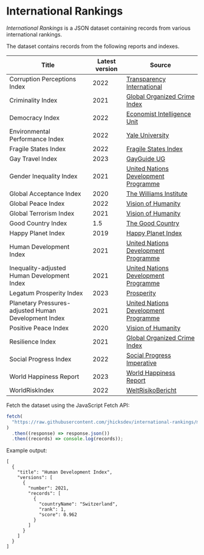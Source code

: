 # International Rankings

_International Rankings_ is a JSON dataset containing records from various international rankings.

The dataset contains records from the following reports and indexes.

| Title                                                | Latest version | Source                                                                                                                                    |
| ---------------------------------------------------- | -------------- | ----------------------------------------------------------------------------------------------------------------------------------------- |
| Corruption Perceptions Index                         | 2022           | [Transparency International](https://www.transparency.org/en/cpi/2022)                                                                    |
| Criminality Index                                    | 2021           | [Global Organized Crime Index](https://ocindex.net/)                                                                                      |
| Democracy Index                                      | 2022           | [Economist Intelligence Unit](https://www.eiu.com/n/campaigns/democracy-index-2022/)                                                      |
| Environmental Performance Index                      | 2022           | [Yale University](https://epi.yale.edu/)                                                                                                  |
| Fragile States Index                                 | 2022           | [Fragile States Index](https://fragilestatesindex.org/)                                                                                   |
| Gay Travel Index                                     | 2023           | [GayGuide UG](https://spartacus.gayguide.travel/blog/spartacus-gay-travel-index/)                                                         |
| Gender Inequality Index                              | 2021           | [United Nations Development Programme](https://hdr.undp.org/data-center/thematic-composite-indices/gender-inequality-index#/indicies/GII) |
| Global Acceptance Index                              | 2020           | [The Williams Institute](https://williamsinstitute.law.ucla.edu/projects/gai/)                                                            |
| Global Peace Index                                   | 2022           | [Vision of Humanity](https://www.visionofhumanity.org/maps/#/)                                                                            |
| Global Terrorism Index                               | 2021           | [Vision of Humanity](https://www.visionofhumanity.org/maps/global-terrorism-index/#/)                                                     |
| Good Country Index                                   | 1.5            | [The Good Country](https://index.goodcountry.org/)                                                                                        |
| Happy Planet Index                                   | 2019           | [Happy Planet Index](https://happyplanetindex.org/hpi/)                                                                                   |
| Human Development Index                              | 2021           | [United Nations Development Programme](https://hdr.undp.org/data-center/human-development-index#/indicies/HDI)                            |
| Inequality-adjusted Human Development Index          | 2021           | [United Nations Development Programme](https://hdr.undp.org/inequality-adjusted-human-development-index#/indicies/IHDI)                   |
| Legatum Prosperity Index                             | 2023           | [Prosperity](https://www.prosperity.com/)                                                                                                 |
| Planetary Pressures-adjusted Human Development Index | 2021           | [United Nations Development Programme](https://hdr.undp.org/planetary-pressures-adjusted-human-development-index#/indicies/PHDI)          |
| Positive Peace Index                                 | 2020           | [Vision of Humanity](https://www.visionofhumanity.org/maps/positive-peace-index/#/)                                                       |
| Resilience Index                                     | 2021           | [Global Organized Crime Index](https://ocindex.net/)                                                                                      |
| Social Progress Index                                | 2022           | [Social Progress Imperative](https://www.socialprogress.org/)                                                                             |
| World Happiness Report                               | 2023           | [World Happiness Report](https://worldhappiness.report/)                                                                                  |
| WorldRiskIndex                                       | 2022           | [WeltRisikoBericht](https://weltrisikobericht.de/weltrisikobericht-2022-e/)                                                               |

Fetch the dataset using the JavaScript Fetch API:

```javascript
fetch(
  "https://raw.githubusercontent.com/jhicksdev/international-rankings/main/rankings.min.json"
)
  .then((response) => response.json())
  .then((records) => console.log(records));
```

Example output:

```jsonc
[
  {
    "title": "Human Development Index",
    "versions": [
      {
        "number": 2021,
        "records": [
          {
            "countryName": "Switzerland",
            "rank": 1,
            "score": 0.962
          }
        ]
      }
    ]
  }
]
```

